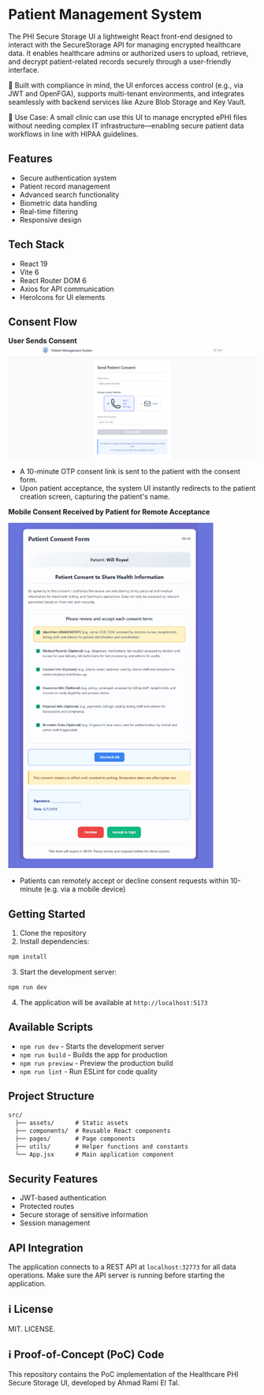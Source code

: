 # Patient Management System

The PHI Secure Storage UI a lightweight React front-end designed to interact with the SecureStorage API for managing encrypted healthcare data. It enables healthcare admins or authorized users to upload, retrieve, and decrypt patient-related records securely through a user-friendly interface.

🔐 Built with compliance in mind, the UI enforces access control (e.g., via JWT and OpenFGA), supports multi-tenant environments, and integrates seamlessly with backend services like Azure Blob Storage and Key Vault.

🏥 Use Case: A small clinic can use this UI to manage encrypted ePHI files without needing complex IT infrastructure—enabling secure patient data workflows in line with HIPAA guidelines.
 
## Features

- Secure authentication system
- Patient record management
- Advanced search functionality
- Biometric data handling
- Real-time filtering
- Responsive design

## Tech Stack

- React 19
- Vite 6
- React Router DOM 6
- Axios for API communication
- HeroIcons for UI elements


## Consent Flow
**User Sends Consent**
![Consent Sending Demo](../docs/consent.gif)
- A 10-minute OTP consent link is sent to the patient with the consent form.
- Upon patient acceptance, the system UI instantly redirects to the patient creation screen, capturing the patient's name.

**Mobile Consent Received by Patient for Remote Acceptance**

<img src="../docs/mobile.gif" height="700">

- Patients can remotely accept or decline consent requests within 10-minute (e.g. via a mobile device)


## Getting Started

1. Clone the repository
2. Install dependencies:
```bash
npm install
```

3. Start the development server:
```bash
npm run dev
```

4. The application will be available at `http://localhost:5173`

## Available Scripts

- `npm run dev` - Starts the development server
- `npm run build` - Builds the app for production
- `npm run preview` - Preview the production build
- `npm run lint` - Run ESLint for code quality

## Project Structure

```
src/
  ├── assets/      # Static assets
  ├── components/  # Reusable React components
  ├── pages/       # Page components
  ├── utils/       # Helper functions and constants
  └── App.jsx      # Main application component
```

## Security Features

- JWT-based authentication
- Protected routes
- Secure storage of sensitive information
- Session management

## API Integration

The application connects to a REST API at `localhost:32773` for all data operations. Make sure the API server is running before starting the application.


## ℹ️ License

MIT. LICENSE.

## ℹ️  Proof-of-Concept (PoC) Code
This repository contains the PoC implementation of the Healthcare PHI Secure Storage UI, developed by Ahmad Rami El Tal.
